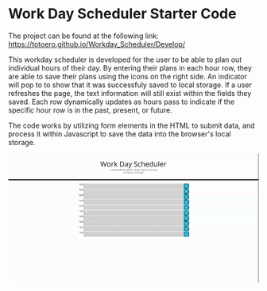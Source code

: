 # Work Day Scheduler Starter Code

The project can be found at the following link: https://totoero.github.io/Workday_Scheduler/Develop/



This workday scheduler is developed for the user to be able to plan out individual hours of their day. By entering their plans in each hour row, they are able to save their plans using the icons on the right side. An indicator will pop to to show that it was successfuly saved to local storage. If a user refreshes the page, the text information will still exist within the fields they saved. Each row dynamically updates as hours pass to indicate if the specific hour row is in the past, present, or future.

The code works by utilizing form elements in the HTML to submit data, and process it within Javascript to save the data into the browser's local storage. 

![A user inputs their schedule for the day for 8AM, 10AM, and 4PM. They save the input, mousing over the notification that appears to indicate that the plans have been successfully submitted. Afterwards, the page is refreshed to show the information is still present on the page.](./Develop/assets/work_day_scheduler.gif)
